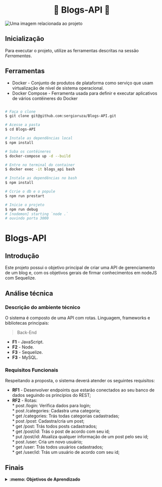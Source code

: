 # <h1 align="center">💾 Blogs-API 💾</h1>
<fig>
<img src="https://images.pexels.com/photos/7367/startup-photo.jpg?auto=compress&cs=tinysrgb&w=1260&h=750&dpr=1" alt="Uma imagem relacionada ao projeto">
</fig>

## Inicialização
Para executar o projeto, utilize as ferramentas descritas na sessão *Ferramentas*.

## Ferramentas
* Docker - Conjunto de produtos de plataforma como serviço que usam virtualização de nível de sistema operacional.
* Docker Compose - Ferramenta usada para definir e executar aplicativos de vários contêineres do Docker
```bash

# Faça o clone
$ git clone git@github.com:sergioruza/Blogs-API.git

# Acesse a pasta
$ cd Blogs-API

# Instale as dependências local
$ npm install

# Suba os contêineres
$ docker-compose up -d --build

# Entre no terminal do container
$ docker exec -it blogs_api bash

# Instale as dependências no bash
$ npm install

# Ccrie o db e o popule
$ npm run prestart

# Inicie o projeto
$ npm run debug
# [nodemon] starting `node .`
# ouvindo porta 3000
```
# Blogs-API

## Introdução

Este projeto possui o objetivo principal de criar uma API de gerenciamento de um blog e,
com os objetivos gerais de firmar conhecimentos em nodeJS com Sequelize.

## Análise técnica

### Descrição do ambiente técnico

O sistema é composto de uma API com rotas. Linguagem, frameworks e bibliotecas principais:
> Back-End
* **F1** - JavaScript.
* **F2** - Node.
* **F3** - Sequelize.
* **F3** - MySQL.

### Requisitos Funcionais
Respeitando a proposta, o sistema deverá atender os seguintes requisitos:

* **RF1** - Desenvolver endpoints que estarão conectados ao seu banco de dados seguindo os princípios do REST;
* **RF2** - Rotas:  
                   * post /login: Verifica dados para login;  
                   * post /categories: Cadastra uma categoria;  
                   * get /categories: Trás todas categorias cadastradas;  
                   * post /post: Cadastra/cria um post;  
                   * get /post: Trás todos posts cadastrados;  
                   * get /post/id: Trás o post de acordo com seu id;  
                   * put /post/id: Atualiza qualquer informação de um post pelo seu id;  
                   * post /user: Cria um novo usuário;  
                   * get /user: Trás todos usuários cadastrados;  
                   * get /user/id: Trás um usuário de acordo com seu id;  

## Finais
<details>
 <summary><strong>:memo: Objetivos de Aprendizado</strong></summary><br /> 

- Utilizar Node.js;

- Utilizar a ORM Sequelize para manipular o MySQL;

- Realizar uma aplicação com CRUD;

</details>


